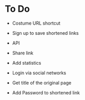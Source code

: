 # To Do

- Costume URL shortcut

- Sign up to save shortened links

- API

- Share link

- Add statistics 

- Login via social networks

- Get title of the original page

- Add Password to shortened link

